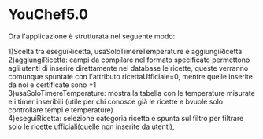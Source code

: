 # YouChef5.0
Ora l'applicazione è strutturata nel seguente modo:  

1)Scelta tra eseguiRicetta, usaSoloTimereTemperature e aggiungiRicetta  
2)aggiungiRicetta: campi da compilare nel formato specificato permettono agli utenti di inserire direttamente nel database le ricette, queste verranno comunque spuntate con l'attributo ricettaUfficiale=0, mentre quelle inserite da noi e certificate sono =1  
3)usaSoloTimereTemperature: mostra la tabella con le temperature misurate e i timer inseribili (utile per chi conosce già le ricette e bvuole solo controllare tempi e temperature)  
4)eseguiRicetta: selezione categoria ricetta e spunta sul filtro per filtrare solo le ricette ufficiali(quelle non inserite da utenti), 
